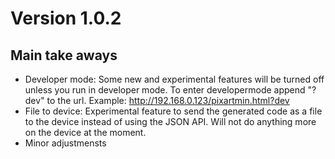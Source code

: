 # Version 1.0.2  
## Main take aways  
- Developer mode: Some new and experimental features will be turned off unless you run in developer mode. To enter developermode append "?dev" to the url. Example: http://192.168.0.123/pixartmin.html?dev
- File to device: Experimental feature to send the generated code as a file to the device instead of using the JSON API. Will not do anything more on the device at the moment.
- Minor adjustmensts
